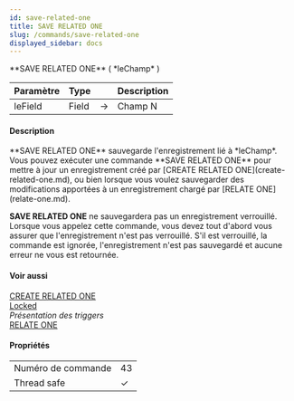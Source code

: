 ```yaml
---
id: save-related-one
title: SAVE RELATED ONE
slug: /commands/save-related-one
displayed_sidebar: docs
---
```


<!--REF #_command_.SAVE RELATED ONE.Syntax-->**SAVE RELATED ONE** ( *leChamp* )<!-- END REF-->
<!--REF #_command_.SAVE RELATED ONE.Params-->
| Paramètre | Type |  | Description |
| --- | --- | --- | --- |
| leField | Field | &#8594;  | Champ N |

<!-- END REF-->

#### Description 

<!--REF #_command_.SAVE RELATED ONE.Summary-->**SAVE RELATED ONE** sauvegarde l'enregistrement lié à *leChamp*.<!-- END REF--> Vous pouvez exécuter une commande **SAVE RELATED ONE** pour mettre à jour un enregistrement créé par [CREATE RELATED ONE](create-related-one.md), ou bien lorsque vous voulez sauvegarder des modifications apportées à un enregistrement chargé par [RELATE ONE](relate-one.md). 

**SAVE RELATED ONE** ne sauvegardera pas un enregistrement verrouillé. Lorsque vous appelez cette commande, vous devez tout d'abord vous assurer que l'enregistrement n'est pas verrouillé. S'il est verrouillé, la commande est ignorée, l'enregistrement n'est pas sauvegardé et aucune erreur ne vous est retournée. 

#### Voir aussi 

[CREATE RELATED ONE](create-related-one.md)  
[Locked](locked.md)  
*Présentation des triggers*  
[RELATE ONE](relate-one.md)  

#### Propriétés

|  |  |
| --- | --- |
| Numéro de commande | 43 |
| Thread safe | &check; |


